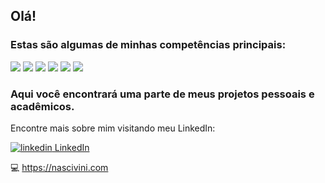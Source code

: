 ## Olá!
### Estas são algumas de minhas competências principais:
<img src="https://img.shields.io/badge/javascript%20-%23323330.svg?&style=for-the-badge&logo=javascript&logoColor=%23F7DF1E"> <img src="https://img.shields.io/badge/html5%20-%23E34F26.svg?&style=for-the-badge&logo=html5&logoColor=white"> <img src="https://img.shields.io/badge/java-%23ED8B00.svg?&style=for-the-badge&logo=java&logoColor=white"> <img src="https://img.shields.io/badge/angular.js%20-%23E23237.svg?&style=for-the-badge&logo=angularjs&logoColor=white"> <img src="https://img.shields.io/badge/Flutter%20-%2302569B.svg?&style=for-the-badge&logo=Flutter&logoColor=white"> <img src="https://img.shields.io/badge/python%20-%2314354C.svg?&style=for-the-badge&logo=python&logoColor=white">
### Aqui você encontrará uma parte de meus projetos pessoais e acadêmicos.
Encontre mais sobre mim visitando meu LinkedIn:

<a href="https://www.linkedin.com/in/nascivini" rel="nofollow noreferrer">
    <img src="https://i.stack.imgur.com/gVE0j.png" alt="linkedin"> LinkedIn
</a>
  
:computer: https://nascivini.com
